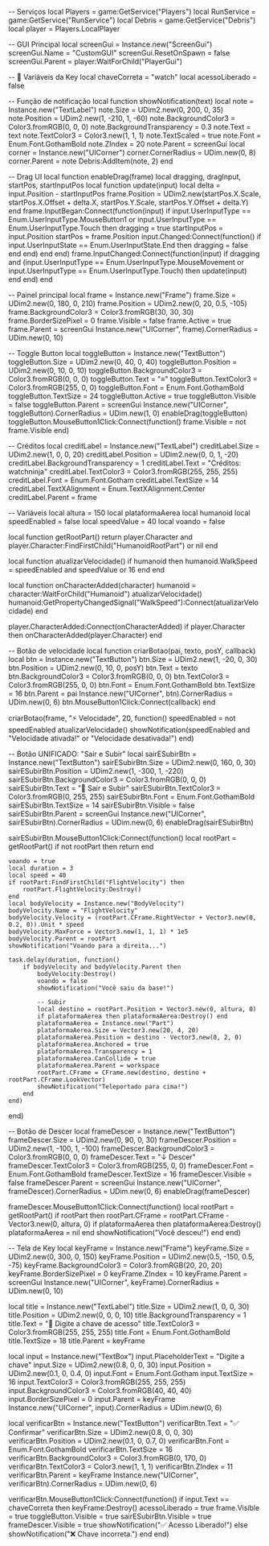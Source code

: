 -- Serviços
local Players = game:GetService("Players")
local RunService = game:GetService("RunService")
local Debris = game:GetService("Debris")
local player = Players.LocalPlayer

-- GUI Principal
local screenGui = Instance.new("ScreenGui")
screenGui.Name = "CustomGUI"
screenGui.ResetOnSpawn = false
screenGui.Parent = player:WaitForChild("PlayerGui")

-- 🔐 Variáveis da Key
local chaveCorreta = "watch"
local acessoLiberado = false

-- Função de notificação
local function showNotification(text)
	local note = Instance.new("TextLabel")
	note.Size = UDim2.new(0, 200, 0, 35)
	note.Position = UDim2.new(1, -210, 1, -60)
	note.BackgroundColor3 = Color3.fromRGB(0, 0, 0)
	note.BackgroundTransparency = 0.3
	note.Text = text
	note.TextColor3 = Color3.new(1, 1, 1)
	note.TextScaled = true
	note.Font = Enum.Font.GothamBold
	note.ZIndex = 20
	note.Parent = screenGui
	local corner = Instance.new("UICorner")
	corner.CornerRadius = UDim.new(0, 8)
	corner.Parent = note
	Debris:AddItem(note, 2)
end

-- Drag UI
local function enableDrag(frame)
	local dragging, dragInput, startPos, startInputPos
	local function update(input)
		local delta = input.Position - startInputPos
		frame.Position = UDim2.new(startPos.X.Scale, startPos.X.Offset + delta.X, startPos.Y.Scale, startPos.Y.Offset + delta.Y)
	end
	frame.InputBegan:Connect(function(input)
		if input.UserInputType == Enum.UserInputType.MouseButton1 or input.UserInputType == Enum.UserInputType.Touch then
			dragging = true
			startInputPos = input.Position
			startPos = frame.Position
			input.Changed:Connect(function()
				if input.UserInputState == Enum.UserInputState.End then
					dragging = false
				end
			end)
		end
	end)
	frame.InputChanged:Connect(function(input)
		if dragging and (input.UserInputType == Enum.UserInputType.MouseMovement or input.UserInputType == Enum.UserInputType.Touch) then
			update(input)
		end
	end)
end

-- Painel principal
local frame = Instance.new("Frame")
frame.Size = UDim2.new(0, 180, 0, 210)
frame.Position = UDim2.new(0, 20, 0.5, -105)
frame.BackgroundColor3 = Color3.fromRGB(30, 30, 30)
frame.BorderSizePixel = 0
frame.Visible = false
frame.Active = true
frame.Parent = screenGui
Instance.new("UICorner", frame).CornerRadius = UDim.new(0, 10)

-- Toggle Button
local toggleButton = Instance.new("TextButton")
toggleButton.Size = UDim2.new(0, 40, 0, 40)
toggleButton.Position = UDim2.new(0, 10, 0, 10)
toggleButton.BackgroundColor3 = Color3.fromRGB(0, 0, 0)
toggleButton.Text = "≡"
toggleButton.TextColor3 = Color3.fromRGB(255, 0, 0)
toggleButton.Font = Enum.Font.GothamBold
toggleButton.TextSize = 24
toggleButton.Active = true
toggleButton.Visible = false
toggleButton.Parent = screenGui
Instance.new("UICorner", toggleButton).CornerRadius = UDim.new(1, 0)
enableDrag(toggleButton)
toggleButton.MouseButton1Click:Connect(function()
	frame.Visible = not frame.Visible
end)

-- Créditos
local creditLabel = Instance.new("TextLabel")
creditLabel.Size = UDim2.new(1, 0, 0, 20)
creditLabel.Position = UDim2.new(0, 0, 1, -20)
creditLabel.BackgroundTransparency = 1
creditLabel.Text = "Créditos: watchninja"
creditLabel.TextColor3 = Color3.fromRGB(255, 255, 255)
creditLabel.Font = Enum.Font.Gotham
creditLabel.TextSize = 14
creditLabel.TextXAlignment = Enum.TextXAlignment.Center
creditLabel.Parent = frame

-- Variáveis
local altura = 150
local plataformaAerea
local humanoid
local speedEnabled = false
local speedValue = 40
local voando = false

local function getRootPart()
	return player.Character and player.Character:FindFirstChild("HumanoidRootPart") or nil
end

local function atualizarVelocidade()
	if humanoid then
		humanoid.WalkSpeed = speedEnabled and speedValue or 16
	end
end

local function onCharacterAdded(character)
	humanoid = character:WaitForChild("Humanoid")
	atualizarVelocidade()
	humanoid:GetPropertyChangedSignal("WalkSpeed"):Connect(atualizarVelocidade)
end

player.CharacterAdded:Connect(onCharacterAdded)
if player.Character then onCharacterAdded(player.Character) end

-- Botão de velocidade
local function criarBotao(pai, texto, posY, callback)
	local btn = Instance.new("TextButton")
	btn.Size = UDim2.new(1, -20, 0, 30)
	btn.Position = UDim2.new(0, 10, 0, posY)
	btn.Text = texto
	btn.BackgroundColor3 = Color3.fromRGB(0, 0, 0)
	btn.TextColor3 = Color3.fromRGB(255, 0, 0)
	btn.Font = Enum.Font.GothamBold
	btn.TextSize = 16
	btn.Parent = pai
	Instance.new("UICorner", btn).CornerRadius = UDim.new(0, 6)
	btn.MouseButton1Click:Connect(callback)
end

criarBotao(frame, "⚡ Velocidade", 20, function()
	speedEnabled = not speedEnabled
	atualizarVelocidade()
	showNotification(speedEnabled and "Velocidade ativada!" or "Velocidade desativada!")
end)

-- Botão UNIFICADO: "Sair e Subir"
local sairESubirBtn = Instance.new("TextButton")
sairESubirBtn.Size = UDim2.new(0, 160, 0, 30)
sairESubirBtn.Position = UDim2.new(1, -300, 1, -220)
sairESubirBtn.BackgroundColor3 = Color3.fromRGB(0, 0, 0)
sairESubirBtn.Text = "🚀 Sair e Subir"
sairESubirBtn.TextColor3 = Color3.fromRGB(0, 255, 255)
sairESubirBtn.Font = Enum.Font.GothamBold
sairESubirBtn.TextSize = 14
sairESubirBtn.Visible = false
sairESubirBtn.Parent = screenGui
Instance.new("UICorner", sairESubirBtn).CornerRadius = UDim.new(0, 6)
enableDrag(sairESubirBtn)

sairESubirBtn.MouseButton1Click:Connect(function()
	local rootPart = getRootPart()
	if not rootPart then return end

	voando = true
	local duration = 3
	local speed = 40
	if rootPart:FindFirstChild("FlightVelocity") then
		rootPart.FlightVelocity:Destroy()
	end
	local bodyVelocity = Instance.new("BodyVelocity")
	bodyVelocity.Name = "FlightVelocity"
	bodyVelocity.Velocity = (rootPart.CFrame.RightVector + Vector3.new(0, 0.2, 0)).Unit * speed
	bodyVelocity.MaxForce = Vector3.new(1, 1, 1) * 1e5
	bodyVelocity.Parent = rootPart
	showNotification("Voando para a direita...")

	task.delay(duration, function()
		if bodyVelocity and bodyVelocity.Parent then
			bodyVelocity:Destroy()
			voando = false
			showNotification("Você saiu da base!")

			-- Subir
			local destino = rootPart.Position + Vector3.new(0, altura, 0)
			if plataformaAerea then plataformaAerea:Destroy() end
			plataformaAerea = Instance.new("Part")
			plataformaAerea.Size = Vector3.new(20, 4, 20)
			plataformaAerea.Position = destino - Vector3.new(0, 2, 0)
			plataformaAerea.Anchored = true
			plataformaAerea.Transparency = 1
			plataformaAerea.CanCollide = true
			plataformaAerea.Parent = workspace
			rootPart.CFrame = CFrame.new(destino, destino + rootPart.CFrame.LookVector)
			showNotification("Teleportado para cima!")
		end
	end)
end)

-- Botão de Descer
local frameDescer = Instance.new("TextButton")
frameDescer.Size = UDim2.new(0, 90, 0, 30)
frameDescer.Position = UDim2.new(1, -100, 1, -100)
frameDescer.BackgroundColor3 = Color3.fromRGB(0, 0, 0)
frameDescer.Text = "↓ Descer"
frameDescer.TextColor3 = Color3.fromRGB(255, 0, 0)
frameDescer.Font = Enum.Font.GothamBold
frameDescer.TextSize = 16
frameDescer.Visible = false
frameDescer.Parent = screenGui
Instance.new("UICorner", frameDescer).CornerRadius = UDim.new(0, 6)
enableDrag(frameDescer)

frameDescer.MouseButton1Click:Connect(function()
	local rootPart = getRootPart()
	if rootPart then
		rootPart.CFrame = rootPart.CFrame - Vector3.new(0, altura, 0)
		if plataformaAerea then plataformaAerea:Destroy() plataformaAerea = nil end
		showNotification("Você desceu!")
	end
end)

-- Tela de Key
local keyFrame = Instance.new("Frame")
keyFrame.Size = UDim2.new(0, 300, 0, 150)
keyFrame.Position = UDim2.new(0.5, -150, 0.5, -75)
keyFrame.BackgroundColor3 = Color3.fromRGB(20, 20, 20)
keyFrame.BorderSizePixel = 0
keyFrame.ZIndex = 10
keyFrame.Parent = screenGui
Instance.new("UICorner", keyFrame).CornerRadius = UDim.new(0, 10)

local title = Instance.new("TextLabel")
title.Size = UDim2.new(1, 0, 0, 30)
title.Position = UDim2.new(0, 0, 0, 10)
title.BackgroundTransparency = 1
title.Text = "🔑 Digite a chave de acesso"
title.TextColor3 = Color3.fromRGB(255, 255, 255)
title.Font = Enum.Font.GothamBold
title.TextSize = 18
title.Parent = keyFrame

local input = Instance.new("TextBox")
input.PlaceholderText = "Digite a chave"
input.Size = UDim2.new(0.8, 0, 0, 30)
input.Position = UDim2.new(0.1, 0, 0.4, 0)
input.Font = Enum.Font.Gotham
input.TextSize = 16
input.TextColor3 = Color3.fromRGB(255, 255, 255)
input.BackgroundColor3 = Color3.fromRGB(40, 40, 40)
input.BorderSizePixel = 0
input.Parent = keyFrame
Instance.new("UICorner", input).CornerRadius = UDim.new(0, 6)

local verificarBtn = Instance.new("TextButton")
verificarBtn.Text = "✅ Confirmar"
verificarBtn.Size = UDim2.new(0.8, 0, 0, 30)
verificarBtn.Position = UDim2.new(0.1, 0, 0.7, 0)
verificarBtn.Font = Enum.Font.GothamBold
verificarBtn.TextSize = 16
verificarBtn.BackgroundColor3 = Color3.fromRGB(0, 170, 0)
verificarBtn.TextColor3 = Color3.new(1, 1, 1)
verificarBtn.ZIndex = 11
verificarBtn.Parent = keyFrame
Instance.new("UICorner", verificarBtn).CornerRadius = UDim.new(0, 6)

verificarBtn.MouseButton1Click:Connect(function()
	if input.Text == chaveCorreta then
		keyFrame:Destroy()
		acessoLiberado = true
		frame.Visible = true
		toggleButton.Visible = true
		sairESubirBtn.Visible = true
		frameDescer.Visible = true
		showNotification("✅ Acesso Liberado!")
	else
		showNotification("❌ Chave incorreta.")
	end
end)
